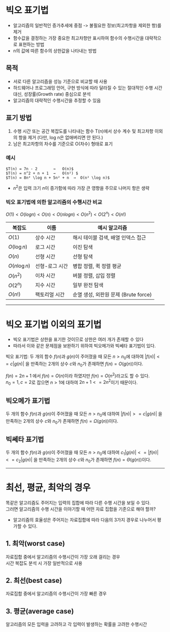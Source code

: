 # 빅오 표기법

- 알고리즘의 일반적인 증가추세에 중점 -> 불필요한 정보(최고차항을 제외한 항)를 제거
- 함수값을 결정하는 가장 중요한 최고차항만 표시하여 함수의 수행시간을 대략적으로 표현하는 방법
- n의 값에 따른 함수의 상한값을 나타내는 방법

## 목적
- 서로 다른 알고리즘을 성능 기준으로 비교할 때 사용
- 하드웨어나 프로그래밍 언어, 구현 방식에 따라 달라질 수 있는 절대적인 수행 시간 대신, 
  성장률(Growth rate) 중심으로 분석
- 알고리즘의 대략적인 수행시간을 추정할 수 있음

## 표기 방법
1. 수행 시간 또는 공간 복잡도를 나타내는 함수 T(n)에서
   상수 계수 및 최고차항 이외의 항을 제거 (다만, log n은 없애버리면 안 된다.)
2. 남은 최고차항의 차수를 기준으로 O(차수) 형태로 표기

### 예시
```
$T(n) = 7n - 2       →   O(n)$  
$T(n) = n^2 + n + 1  →   O(n²) $  
$T(n) = 8n² \log n + 5n² + n  →  O(n² \log n)$  
```
- $n^2$은 입력 크기 $n$이 증가함에 따라 가장 큰 영향을 주므로 나머지 항은 생략

### 빅오 표기법에 의한 알고리즘의 수행시간 비교
$O(1) < O(logn) < O(n) < O(nlogn) < O(n^2) < O(2^n) < O(n!)$

| 복잡도     | 이름       | 예시 알고리즘                     |
| ------- |----------| --------------------------- |
| $O(1)$  | 상수 시간    | 해시 테이블 검색, 배열 인덱스 접근        |
| $O(\log n)$ | 로그 시간    | 이진 탐색                       |
| $O(n)$  | 선형 시간    | 선형 탐색                       |
| $O(n \log n)$ | 선형-로그 시간 | 병합 정렬, 퀵 정렬 평균              |
| $O(n^2)$ | 이차 시간    | 버블 정렬, 삽입 정렬                |
| $O(2^n)$ | 지수 시간    | 일부 완전 탐색                    |
| $O(n!)$ | 팩토리얼 시간  | 순열 생성, 외판원 문제 (Brute force) |


---

# 빅오 표기법 이외의 표기법
- 빅오 표기법은 상한을 표기한 것이므로 상한은 여러 개가 존재할 수 있다
- 따라서 이와 같은 문제점을 보완하기 위하여 빅오메가와 빅쎄타 표기법이 있다.  

빅오 표기법: 두 개의 함수 $f(n)$과 $g(n)$이 주어졌을 때 모든 $n>n_0$에 대하여 $|f(n)|<=c|g(n)|$
을 만족하는 2개의 상수 $c$와 $n_0$가 존재하면 $f(n) = O(g(n))$이다.  

$f(n) = 2n +1$ 에서 $f(n) = O(n)$이라 하였지만 $f(n) = O(n^2)$라고도 할 수 있다.  
$n_0 = 1, c = 2$로 잡으면 $n>1$에 대하여 $2n+1 <= 2n^2$이기 때문이다.

## 빅오메가 표기법
두 개의 함수 $f(n)$과 $g(n)$이 주어졌을 때 모든 $n>n_0$에 대하여 $|f(n)|>=c|g(n)|$
 을 만족하는 2개의 상수 $c$와 $n_0$가 존재하면 $f(n) = \Omega(g(n))$이다.

## 빅쎄타 표기법
두 개의 함수 $f(n)$과 $g(n)$이 주어졌을 때 모든 $n>n_0$에 대하여 $c_1|g(n)|<=|f(n)|<=c_2|g(n)|$
을 만족하는 2개의 상수 $c$와 $n_0$가 존재하면 $f(n) = \Theta(g(n))$이다.

---

# 최선, 평균, 최악의 경우
똑같은 알고리즘도 주어지는 입력의 집합에 따라 다른 수행 시간을 보일 수 있다.  
그러면 알고리즘의 수행 시간을 이야기할 때 어떤 자료 집합을 기준으로 해야 할까?
- 알고리즘의 효율성은 주어지는 자료집합에 따라 다음의 3가지 경우로 나누어서 평가할 수 있다.

## 1. 최악(worst case)
자료집합 중에서 알고리즘의 수행시간이 가장 오래 걸리는 경우  
시간 복잡도 분석 시 가장 일반적으로 사용
## 2. 최선(best case)
자료집합 중에서 알고리즘의 수행시간이 가장 빠른 경우
## 3. 평균(average case)
알고리즘의 모든 입력을 고려하고 각 입력이 발생하는 확률을 고려한 수행시간

